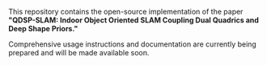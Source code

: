 This repository contains the open-source implementation of the paper  
**"QDSP-SLAM: Indoor Object Oriented SLAM Coupling Dual Quadrics and Deep Shape Priors."**  

Comprehensive usage instructions and documentation are currently being prepared and will be made available soon.